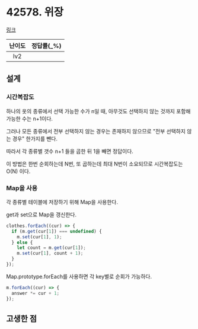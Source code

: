 # 42578. 위장

[링크](https://programmers.co.kr/learn/courses/30/lessons/42578)

| 난이도 | 정답률(\_%) |
| :----: | :---------: |
|  lv2   |             |

## 설계

### 시간복잡도

하나의 옷의 종류에서 선택 가능한 수가 n일 때, 아무것도 선택하지 않는 것까지 포함해 가능한 수는 n+1이다.

그러나 모든 종류에서 전부 선택하지 않는 경우는 존재하지 않으므로 "전부 선택하지 않는 경우" 한가지를 뺀다.

따라서 각 종류별 갯수 n+1 들을 곱한 뒤 1을 빼면 정답이다.

이 방법은 한번 순회하는데 N번, 또 곱하는데 최대 N번이 소요되므로 시간복잡도는 O(N) 이다.

### Map을 사용

각 종류별 테이블에 저장하기 위해 Map을 사용한다.

get과 set으로 Map을 갱신한다.

```javascript
clothes.forEach((cur) => {
  if (m.get(cur[1]) === undefined) {
    m.set(cur[1], 1);
  } else {
    let count = m.get(cur[1]);
    m.set(cur[1], count + 1);
  }
});
```

Map.prototype.forEach를 사용하면 각 key별로 순회가 가능하다.

```javascript
m.forEach((cur) => {
  answer *= cur + 1;
});
```

## 고생한 점

